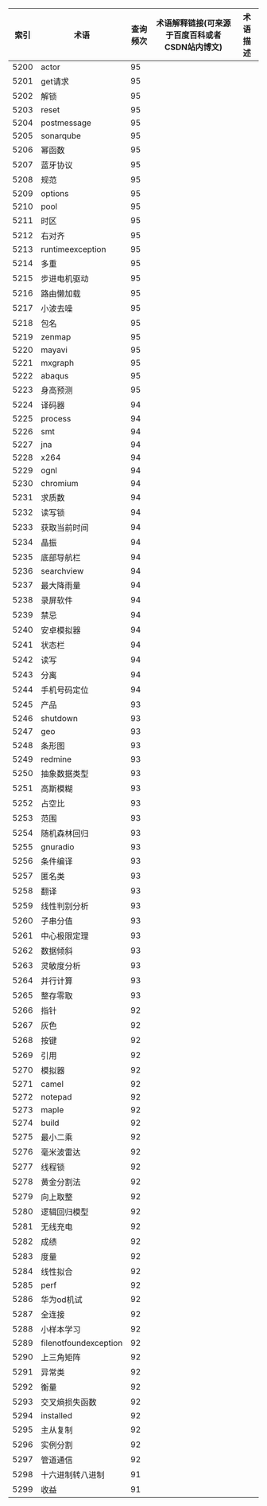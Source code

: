 | 索引   | 术语                    | 查询频次 | 术语解释链接(可来源于百度百科或者CSDN站内博文) | 术语描述 |
| ---- | --------------------- | ---- | -------------------------- | ---- |
| 5200 | actor                 | 95   |                            |      |
| 5201 | get请求                 | 95   |                            |      |
| 5202 | 解锁                    | 95   |                            |      |
| 5203 | reset                 | 95   |                            |      |
| 5204 | postmessage           | 95   |                            |      |
| 5205 | sonarqube             | 95   |                            |      |
| 5206 | 幂函数                   | 95   |                            |      |
| 5207 | 蓝牙协议                  | 95   |                            |      |
| 5208 | 规范                    | 95   |                            |      |
| 5209 | options               | 95   |                            |      |
| 5210 | pool                  | 95   |                            |      |
| 5211 | 时区                    | 95   |                            |      |
| 5212 | 右对齐                   | 95   |                            |      |
| 5213 | runtimeexception      | 95   |                            |      |
| 5214 | 多重                    | 95   |                            |      |
| 5215 | 步进电机驱动                | 95   |                            |      |
| 5216 | 路由懒加载                 | 95   |                            |      |
| 5217 | 小波去噪                  | 95   |                            |      |
| 5218 | 包名                    | 95   |                            |      |
| 5219 | zenmap                | 95   |                            |      |
| 5220 | mayavi                | 95   |                            |      |
| 5221 | mxgraph               | 95   |                            |      |
| 5222 | abaqus                | 95   |                            |      |
| 5223 | 身高预测                  | 95   |                            |      |
| 5224 | 译码器                   | 94   |                            |      |
| 5225 | process               | 94   |                            |      |
| 5226 | smt                   | 94   |                            |      |
| 5227 | jna                   | 94   |                            |      |
| 5228 | x264                  | 94   |                            |      |
| 5229 | ognl                  | 94   |                            |      |
| 5230 | chromium              | 94   |                            |      |
| 5231 | 求质数                   | 94   |                            |      |
| 5232 | 读写锁                   | 94   |                            |      |
| 5233 | 获取当前时间                | 94   |                            |      |
| 5234 | 晶振                    | 94   |                            |      |
| 5235 | 底部导航栏                 | 94   |                            |      |
| 5236 | searchview            | 94   |                            |      |
| 5237 | 最大降雨量                 | 94   |                            |      |
| 5238 | 录屏软件                  | 94   |                            |      |
| 5239 | 禁忌                    | 94   |                            |      |
| 5240 | 安卓模拟器                 | 94   |                            |      |
| 5241 | 状态栏                   | 94   |                            |      |
| 5242 | 读写                    | 94   |                            |      |
| 5243 | 分离                    | 94   |                            |      |
| 5244 | 手机号码定位                | 94   |                            |      |
| 5245 | 产品                    | 93   |                            |      |
| 5246 | shutdown              | 93   |                            |      |
| 5247 | geo                   | 93   |                            |      |
| 5248 | 条形图                   | 93   |                            |      |
| 5249 | redmine               | 93   |                            |      |
| 5250 | 抽象数据类型                | 93   |                            |      |
| 5251 | 高斯模糊                  | 93   |                            |      |
| 5252 | 占空比                   | 93   |                            |      |
| 5253 | 范围                    | 93   |                            |      |
| 5254 | 随机森林回归                | 93   |                            |      |
| 5255 | gnuradio              | 93   |                            |      |
| 5256 | 条件编译                  | 93   |                            |      |
| 5257 | 匿名类                   | 93   |                            |      |
| 5258 | 翻译                    | 93   |                            |      |
| 5259 | 线性判别分析                | 93   |                            |      |
| 5260 | 子串分值                  | 93   |                            |      |
| 5261 | 中心极限定理                | 93   |                            |      |
| 5262 | 数据倾斜                  | 93   |                            |      |
| 5263 | 灵敏度分析                 | 93   |                            |      |
| 5264 | 并行计算                  | 93   |                            |      |
| 5265 | 整存零取                  | 93   |                            |      |
| 5266 | 指针                    | 92   |                            |      |
| 5267 | 灰色                    | 92   |                            |      |
| 5268 | 按键                    | 92   |                            |      |
| 5269 | 引用                    | 92   |                            |      |
| 5270 | 模拟器                   | 92   |                            |      |
| 5271 | camel                 | 92   |                            |      |
| 5272 | notepad               | 92   |                            |      |
| 5273 | maple                 | 92   |                            |      |
| 5274 | build                 | 92   |                            |      |
| 5275 | 最小二乘                  | 92   |                            |      |
| 5276 | 毫米波雷达                 | 92   |                            |      |
| 5277 | 线程锁                   | 92   |                            |      |
| 5278 | 黄金分割法                 | 92   |                            |      |
| 5279 | 向上取整                  | 92   |                            |      |
| 5280 | 逻辑回归模型                | 92   |                            |      |
| 5281 | 无线充电                  | 92   |                            |      |
| 5282 | 成绩                    | 92   |                            |      |
| 5283 | 度量                    | 92   |                            |      |
| 5284 | 线性拟合                  | 92   |                            |      |
| 5285 | perf                  | 92   |                            |      |
| 5286 | 华为od机试                | 92   |                            |      |
| 5287 | 全连接                   | 92   |                            |      |
| 5288 | 小样本学习                 | 92   |                            |      |
| 5289 | filenotfoundexception | 92   |                            |      |
| 5290 | 上三角矩阵                 | 92   |                            |      |
| 5291 | 异常类                   | 92   |                            |      |
| 5292 | 衡量                    | 92   |                            |      |
| 5293 | 交叉熵损失函数               | 92   |                            |      |
| 5294 | installed             | 92   |                            |      |
| 5295 | 主从复制                  | 92   |                            |      |
| 5296 | 实例分割                  | 92   |                            |      |
| 5297 | 管道通信                  | 92   |                            |      |
| 5298 | 十六进制转八进制              | 91   |                            |      |
| 5299 | 收益                    | 91   |                            |      |
